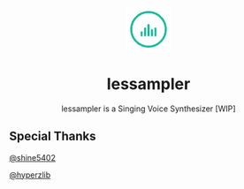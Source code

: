 <div align="center"><img width="80" src="assets/icon_128.gif" alt="lessampler logo"></div>
<h1 align="center"><b>lessampler</b></h1>
<p align="center">lessampler is a Singing Voice Synthesizer [WIP]</p>

## Special Thanks
[@shine5402](https://github.com/shine5402)

[@hyperzlib](https://github.com/hyperzlib)
